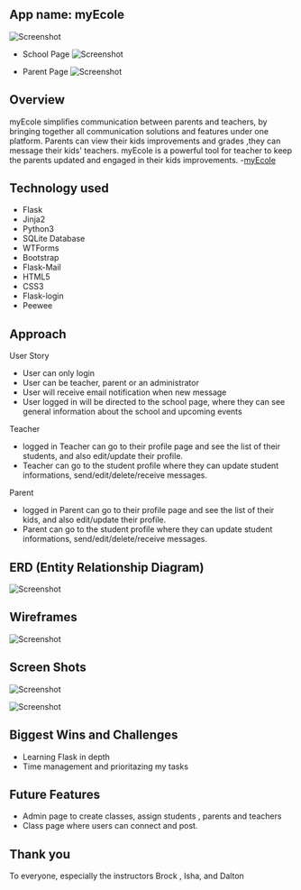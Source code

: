 ## App name: myEcole 
![Screenshot ](../master/myEcole.png)


- School Page
![Screenshot ](../master/schoolpage.png)

- Parent Page 
![Screenshot ](../master/parentPage.png)



## Overview
myEcole simplifies communication between parents and teachers, by bringing together all communication solutions and features under one platform. Parents can view their kids improvements and grades ,they can message their kids' teachers. myEcole is a powerful tool for teacher to keep the parents updated and engaged in their kids improvements. 
-[myEcole](https://myecole-flask.herokuapp.com/)

## Technology used
- Flask
- Jinja2
- Python3
- SQLite Database
- WTForms
- Bootstrap
- Flask-Mail
- HTML5
- CSS3
- Flask-login
- Peewee


## Approach

User Story
- User can only login
- User can be teacher, parent or an administrator
- User will receive email notification when new message
- User logged in will be directed to the school page, where they can see general information about the school and upcoming events

Teacher
- logged in Teacher can go to their profile page and see the list of their students, and also edit/update their profile.
- Teacher can go to the student profile where they can update student informations, send/edit/delete/receive messages.

Parent 
- logged in Parent can go to their profile page and see the list of their kids, and also edit/update their profile.
- Parent can go to the student profile where they can update student informations, send/edit/delete/receive messages.
 
## ERD (Entity Relationship Diagram)
 ![Screenshot ](../master/IMG_2566.JPG)
 
## Wireframes
 ![Screenshot ](../master/IMG_2863.JPG)
 
## Screen Shots 
![Screenshot ](../master/errorhandling.png)

![Screenshot ](../master/displayStudents.png)
 
## Biggest Wins and Challenges
- Learning Flask in depth
- Time management and prioritazing my tasks



## Future Features
- Admin page to create classes, assign students , parents and teachers
- Class page where users can connect and post.

## Thank you 
To everyone, especially the instructors Brock , Isha, and Dalton
